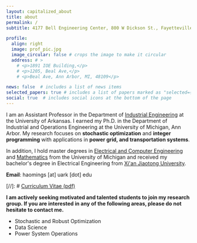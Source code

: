 ```yaml
---
layout: capitalized_about
title: about
permalink: /
subtitle: 4177 Bell Engineering Center, 800 W Dickson St., Fayetteville, AR, 72703

profile:
  align: right
  image: prof_pic.jpg
  image_circular: false # crops the image to make it circular
  address: # >
    # <p>1891 IOE Building,</p>
    # <p>1205, Beal Ave,</p>
    # <p>Beal Ave, Ann Arbor, MI, 48109</p>

news: false  # includes a list of news items
selected_papers: true # includes a list of papers marked as "selected={true}"
social: true  # includes social icons at the bottom of the page
---
```


I am an Assistant Professor in the Department of [Industrial Engineering](https://industrial-engineering.uark.edu/) at the University of Arkansas. I earned my Ph.D. in the Department of Industrial and Operations Engineering at the University of Michigan, Ann Arbor. My research focuses on **stochastic optimization** and **integer programming** with applications in
**power grid, and transportation systems**. 

In addition, I hold master degrees in [Electrical and Computer Engineering](https://ece.engin.umich.edu/) and [Mathematics](https://lsa.umich.edu/math) from the University of Michigan and received my bachelor's degree in Electrical Engineering from [Xi'an Jiaotong University](http://en.xjtu.edu.cn/).

**Email**: haomings [at] uark [dot] edu

[//]: # [Curriculum Vitae (pdf)](./assets/pdf/cv_hmshen.pdf)

**I am actively seeking motivated and talented students to join my research group. If you are interested in any of the following areas, please do not hesitate to contact me.**
- Stochastic and Robust Optimization
- Data Science
- Power System Operations


